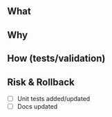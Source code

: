 ## What

## Why

## How (tests/validation)

## Risk & Rollback

- [ ] Unit tests added/updated
- [ ] Docs updated

